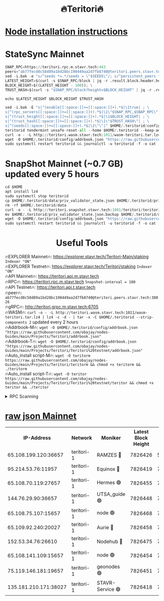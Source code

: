 <h1 align="center"> 🔥Teritori🔥</h1>


[Node installation instructions](https://github.com/obajay/nodes-Guides/tree/main/Projects/Teritori)
=

# StateSync Mainnet
```python
SNAP_RPC=https://teritori.rpc.m.stavr.tech:443
peers="ab77fecd8c58d89a1bd28bc198449aa2d7fb8740@teritori.peers.stavr.tech:38026"
sed -i.bak -e "s/^seeds *=.*/seeds = \"$SEEDS\"/; s/^persistent_peers *=.*/persistent_peers = \"$PEERS\"/" $HOME/.teritorid/config/config.toml
LATEST_HEIGHT=$(curl -s $SNAP_RPC/block | jq -r .result.block.header.height); \
BLOCK_HEIGHT=$((LATEST_HEIGHT - 100)); \
TRUST_HASH=$(curl -s "$SNAP_RPC/block?height=$BLOCK_HEIGHT" | jq -r .result.block_id.hash)

echo $LATEST_HEIGHT $BLOCK_HEIGHT $TRUST_HASH

sed -i.bak -E "s|^(enable[[:space:]]+=[[:space:]]+).*$|\1true| ; \
s|^(rpc_servers[[:space:]]+=[[:space:]]+).*$|\1\"$SNAP_RPC,$SNAP_RPC\"| ; \
s|^(trust_height[[:space:]]+=[[:space:]]+).*$|\1$BLOCK_HEIGHT| ; \
s|^(trust_hash[[:space:]]+=[[:space:]]+).*$|\1\"$TRUST_HASH\"| ; \
s|^(seeds[[:space:]]+=[[:space:]]+).*$|\1\"\"|" $HOME/.teritorid/config/config.toml
teritorid tendermint unsafe-reset-all --home $HOME/.teritorid --keep-addr-book
curl -o - -L http://teritori.wasm.stavr.tech:1011/wasm-teritori.tar.lz4 | lz4 -c -d - | tar -x -C $HOME/.teritorid --strip-components 2
wget -O $HOME/.teritorid/config/addrbook.json "https://raw.githubusercontent.com/obajay/nodes-Guides/main/Projects/Teritori/addrbook.json"
sudo systemctl restart teritorid && journalctl -u teritorid -f -o cat
```

# SnapShot Mainnet (~0.7 GB) updated every 5 hours
```python
cd $HOME
apt install lz4
sudo systemctl stop teritorid
cp $HOME/.teritorid/data/priv_validator_state.json $HOME/.teritorid/priv_validator_state.json.backup
rm -rf $HOME/.teritorid/data
curl -o - -L http://teritori.snapshot.stavr.tech:1001/teritori/teritori-snap.tar.lz4 | lz4 -c -d - | tar -x -C $HOME/.teritorid --strip-components 2
mv $HOME/.teritorid/priv_validator_state.json.backup $HOME/.teritorid/data/priv_validator_state.json
wget -O $HOME/.teritorid/config/addrbook.json "https://raw.githubusercontent.com/obajay/nodes-Guides/main/Projects/Teritori/addrbook.json"
sudo systemctl restart teritorid && journalctl -u teritorid -f -o cat
```
 <h1 align="center"> Useful Tools</h1>

🔥EXPLORER Mainnet🔥:      https://explorer.stavr.tech/Teritori-Main/staking      `Indexer "ON"` \
🔥EXPLORER Testnet🔥:        https://explorer.stavr.tech/Teritori/staking            `Indexer "ON"` \
🔥API Mainnet🔥:                   https://teritori.api.m.stavr.tech \
🔥RPC🔥:                                   https://teritori.rpc.m.stavr.tech                         `Snapshot-interval = 100` \
🔥API Testnet🔥:                     https://teritori.api.t.stavr.tech \
🔥peer🔥:                     `ab77fecd8c58d89a1bd28bc198449aa2d7fb8740@teritori.peers.stavr.tech:38026` \
🔥gRPC🔥:                                http://teritori.grpc.m.stavr.tech:6705 \
🔥WASM🔥: ```curl -o - -L http://teritori.wasm.stavr.tech:1011/wasm-teritori.tar.lz4 | lz4 -c -d - | tar -x -C $HOME/.teritorid --strip-components 2``` updated every 2 hours \
🔥Addrbook-M🔥:    ```wget -O $HOME/.teritorid/config/addrbook.json "https://raw.githubusercontent.com/obajay/nodes-Guides/main/Projects/Teritori/addrbook.json"``` \
🔥Addrbook-T🔥:    ```wget -O $HOME/.teritorid/config/addrbook.json "https://raw.githubusercontent.com/obajay/nodes-Guides/main/Projects/Teritori/Teritori%20testnet/addrbook.json"``` \
🔥Auto_install script-M🔥: ```wget -O teritorm https://raw.githubusercontent.com/obajay/nodes-Guides/main/Projects/Teritori/teritorm && chmod +x teritorm && ./teritorm``` \
🔥Auto_install script-T🔥: ```wget -O teritor https://raw.githubusercontent.com/obajay/nodes-Guides/main/Projects/Teritori/Teritori%20testnet/teritor && chmod +x teritor && ./teritor```

<details>
<summary>RPC Scanning</summary>

<h2 align="center"> We scan nodes in real time every 4 hours. And we provide the final result of RPC endpoints.
We cannot influence the operation of these nodes in any way. </h2>


```python
If Voting Power is higher than 0 --> then the Node is a validator of the network and may be subject to attack and be a potential threat to the chain.
```
```python
We marked such validators with a red symbol
```

</details>

[raw json Mainnet](https://rpc-check.teritorim.stavr.tech/teritorim/rpc-teritorim-result.json)
=



<table><tr><th>IP-Address</th><th>Network</th><th>Moniker</th><th>Latest Block Height</th><th>Earliest Block Height</th><th>Catching Up</th><th>Tx Index</th><th>Voting Power</th><th>Scan Time</th></tr><tr><td>65.108.199.120:36657</td><td>teritori-1</td><td>RAMZES 🔴</td><td>7826426</td><td>5996001</td><td>False</td><td>on</td><td>787911</td><td>2024-03-12T02:52:26.342759531UTC</td></tr><tr><td>95.214.53.76:11957</td><td>teritori-1</td><td>Equinox 🔴</td><td>7826419</td><td>7203180</td><td>False</td><td>on</td><td>1532050</td><td>2024-03-12T02:51:47.470550529UTC</td></tr><tr><td>65.108.70.119:27657</td><td>teritori-1</td><td>Hermes 🟢</td><td>7826455</td><td>7203180</td><td>False</td><td>on</td><td>0</td><td>2024-03-12T02:55:16.136497899UTC</td></tr><tr><td>144.76.29.90:36657</td><td>teritori-1</td><td>UTSA_guide 🟢</td><td>7826448</td><td>7208001</td><td>False</td><td>on</td><td>0</td><td>2024-03-12T02:54:32.970487883UTC</td></tr><tr><td>65.108.75.107:15657</td><td>teritori-1</td><td>node 🟢</td><td>7826468</td><td>7358868</td><td>False</td><td>on</td><td>0</td><td>2024-03-12T02:56:29.596800056UTC</td></tr><tr><td>65.109.92.240:20027</td><td>teritori-1</td><td>Aurie 🔴</td><td>7826458</td><td>7568001</td><td>False</td><td>on</td><td>119310</td><td>2024-03-12T02:55:34.892248264UTC</td></tr><tr><td>152.53.34.76:26610</td><td>teritori-1</td><td>Nodehub 🔴</td><td>7826475</td><td>7580883</td><td>False</td><td>on</td><td>65696</td><td>2024-03-12T02:57:07.675152114UTC</td></tr><tr><td>65.108.141.109:15657</td><td>teritori-1</td><td>node 🟢</td><td>7826454</td><td>7714496</td><td>False</td><td>on</td><td>0</td><td>2024-03-12T02:55:09.054372160UTC</td></tr><tr><td>75.119.146.181:19657</td><td>teritori-1</td><td>geonodes 🟢</td><td>7826451</td><td>7747478</td><td>False</td><td>on</td><td>0</td><td>2024-03-12T02:54:52.304898223UTC</td></tr><tr><td>135.181.210.171:38027</td><td>teritori-1</td><td>STAVR-Service 🟢</td><td>7826418</td><td>7825501</td><td>False</td><td>on</td><td>0</td><td>2024-03-12T02:51:38.788204793UTC</td></tr></table>
